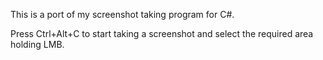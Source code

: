 This is a port of my screenshot taking program for C#. 

Press Ctrl+Alt+C to start taking a screenshot and select the required area holding LMB.